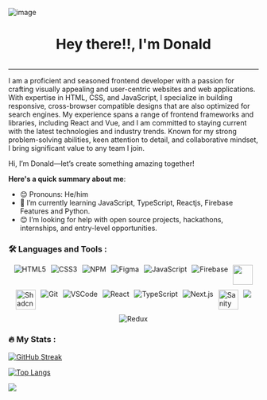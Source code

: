 ![image](https://github.com/user-attachments/assets/f7cdce71-2b3a-4f86-b256-0f729f1c09a6)<div id="header" align="center">
  <h1>
    Hey there!!, I'm Donald
  </h1>
  <img src="https://komarev.com/ghpvc/?username=Desmond-fon&style=flat-square&color=blue" alt=""/>
</div>

---

I am a proficient and seasoned frontend developer with a passion for crafting visually appealing and user-centric websites and web applications. With expertise in HTML, CSS, and JavaScript, I specialize in building responsive, cross-browser compatible designs that are also optimized for search engines. My experience spans a range of frontend frameworks and libraries, including React and Vue, and I am committed to staying current with the latest technologies and industry trends. Known for my strong problem-solving abilities, keen attention to detail, and collaborative mindset, I bring significant value to any team I join.

Hi, I’m Donald—let’s create something amazing together!

**Here's a quick summary about me**:

- 😊 Pronouns: He/him
- 🌱 I’m currently learning JavaScript, TypeScript, Reactjs, Firebase Features and Python.
- 😊 I’m looking for help with open source projects, hackathons, internships, and entry-level opportunities.

### :hammer_and_wrench: Languages and Tools :

<div style="display: flex; flex-wrap: wrap; gap: 10px; justify-content: center;">
  <img src="https://img.icons8.com/color/48/html-5.png" alt="HTML5"/>
  <img src="https://img.icons8.com/color/48/css3.png" alt="CSS3"/>
  <img src="https://img.icons8.com/color/48/npm.png" alt="NPM"/>
  <img src="https://img.icons8.com/color/48/figma.png" alt="Figma"/>
  <img src="https://img.icons8.com/color/48/javascript.png" alt="JavaScript"/>
  <img src="https://img.icons8.com/color/48/firebase.png" alt="Firebase"/>
  <img width='40' src="https://cdn.jsdelivr.net/gh/devicons/devicon@latest/icons/framermotion/framermotion-original.svg" />
  <img width='40' src='https://github.com/user-attachments/assets/8b56966a-e41c-47da-8687-ba9acbd9040e' alt='Shadcn' />
  <img src="https://img.icons8.com/color/48/git.png" alt="Git"/>
  <img src="https://img.icons8.com/color/48/visual-studio-code-2019.png" alt="VSCode"/>
  <img src="https://img.icons8.com/plasticine/100/react.png" alt="React"/>
  <img src="https://img.icons8.com/color/48/typescript.png" alt="TypeScript"/>
  <img src="https://img.icons8.com/color/48/nextjs.png" alt="Next.js"/>
  <img src="https://www.sanity.io/static/images/logo.svg" alt="Sanity Studio" width="40"/>
  <img src="https://cdn.jsdelivr.net/gh/devicons/devicon@latest/icons/tailwindcss/tailwindcss-original.svg" />     
  <img src="https://img.icons8.com/color/48/redux.png" alt="Redux"/>
</div>

### :fire: My Stats :

[![GitHub Streak](http://github-readme-streak-stats.herokuapp.com?user=Donald2023-source&theme=tokyonight)](https://git.io/streak-stats)

[![Top Langs](https://github-readme-stats.vercel.app/api/top-langs/?username=Donald2023-source&layout=compact&theme=tokyonight)](https://github.com/anuraghazra/github-readme-stats)

<picture>
  <source 
    srcset="https://github-readme-stats.vercel.app/api?username=Donald2023-source&show_icons=true&theme=tokyonight"
    media="(prefers-color-scheme: dark)"
  />
  <source
    srcset="https://github-readme-stats.vercel.app/api?username=Donald2023-source&show_icons=true"
    media="(prefers-color-scheme: light), (prefers-color-scheme: no-preference)"
  />
  <img src="https://github-readme-stats.vercel.app/api?username=Donald2023-source&show_icons=true&text_color=00fe99" />
</picture>
